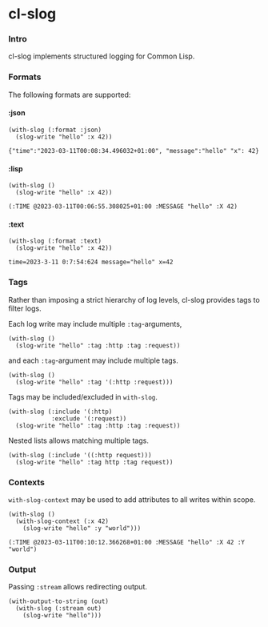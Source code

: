 # cl-slog

### Intro
cl-slog implements structured logging for Common Lisp.

### Formats
The following formats are supported:

#### :json
```
(with-slog (:format :json)
  (slog-write "hello" :x 42))

{"time":"2023-03-11T00:08:34.496032+01:00", "message":"hello" "x": 42}
```
#### :lisp
```
(with-slog ()
  (slog-write "hello" :x 42))

(:TIME @2023-03-11T00:06:55.308025+01:00 :MESSAGE "hello" :X 42)
```
#### :text
```
(with-slog (:format :text)
  (slog-write "hello" :x 42))

time=2023-3-11 0:7:54:624 message="hello" x=42
```

### Tags
Rather than imposing a strict hierarchy of log levels, cl-slog provides tags to filter logs.  

Each log write may include multiple `:tag`-arguments,
```
(with-slog ()
  (slog-write "hello" :tag :http :tag :request))
```
and each `:tag`-argument may include multiple tags.
```
(with-slog ()
  (slog-write "hello" :tag '(:http :request)))
```  

Tags may be included/excluded in `with-slog`.
```
(with-slog (:include '(:http)
            :exclude '(:request))
  (slog-write "hello" :tag :http :tag :request))
```  

Nested lists allows matching multiple tags.
```
(with-slog (:include '((:http request)))
  (slog-write "hello" :tag http :tag request))
```

### Contexts
`with-slog-context` may be used to add attributes to all writes within scope.
```
(with-slog ()
  (with-slog-context (:x 42)
    (slog-write "hello" :y "world")))

(:TIME @2023-03-11T00:10:12.366268+01:00 :MESSAGE "hello" :X 42 :Y "world")
```

### Output
Passing `:stream` allows redirecting output.
```
(with-output-to-string (out)
  (with-slog (:stream out)
    (slog-write "hello")))
```